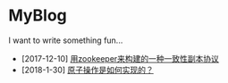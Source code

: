 # MyBlog
I want to write something fun...

* [2017-12-10] [用zookeeper来构建的一种一致性副本协议](https://github.com/luohaha/MyBlog/issues/2)
* [2018-1-30] [原子操作是如何实现的？](https://github.com/luohaha/MyBlog/issues/3)

